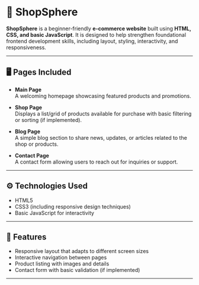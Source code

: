 # 🛒 ShopSphere

**ShopSphere** is a beginner-friendly **e-commerce website** built using **HTML, CSS, and basic JavaScript**. It is designed to help strengthen foundational frontend development skills, including layout, styling, interactivity, and responsiveness.

---

## 🖥️ Pages Included

- **Main Page**  
  A welcoming homepage showcasing featured products and promotions.

- **Shop Page**  
  Displays a list/grid of products available for purchase with basic filtering or sorting (if implemented).

- **Blog Page**  
  A simple blog section to share news, updates, or articles related to the shop or products.

- **Contact Page**  
  A contact form allowing users to reach out for inquiries or support.

---

## ⚙️ Technologies Used

- HTML5  
- CSS3 (including responsive design techniques)  
- Basic JavaScript for interactivity  

---

## 🎯 Features

- Responsive layout that adapts to different screen sizes  
- Interactive navigation between pages  
- Product listing with images and details  
- Contact form with basic validation (if implemented)  

---
